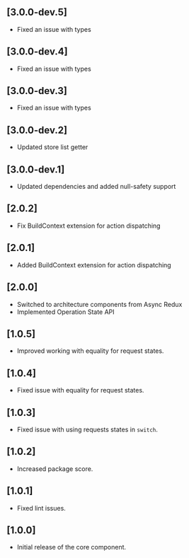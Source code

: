 ## [3.0.0-dev.5]

- Fixed an issue with types

## [3.0.0-dev.4]

- Fixed an issue with types

## [3.0.0-dev.3]

- Fixed an issue with types

## [3.0.0-dev.2]

- Updated store list getter

## [3.0.0-dev.1]

- Updated dependencies and added null-safety support

## [2.0.2]

- Fix BuildContext extension for action dispatching

## [2.0.1]

- Added BuildContext extension for action dispatching

## [2.0.0]

- Switched to architecture components from Async Redux
- Implemented Operation State API

## [1.0.5]

- Improved working with equality for request states.

## [1.0.4]

- Fixed issue with equality for request states.

## [1.0.3]

- Fixed issue with using requests states in `switch`.

## [1.0.2]

- Increased package score.

## [1.0.1]

- Fixed lint issues.

## [1.0.0]

- Initial release of the core component.
